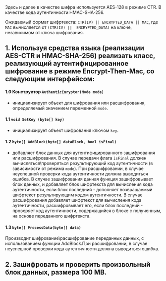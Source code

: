 Здесь и далее в качестве шифра используется AES-128 в режиме CTR. В качестве кода аутентичности HMAC-SHA-256.

Ожидаемый формат шифртекста:
`CTR(IV) || ENCRYPTED_DATA || MAC`,
где `MAC` вычисляется от `(CTR(IV) ||  ENCRYPTED_DATA)` на ключе, независимом от ключа шифрования. 

## 1. Используя средства языка (реализации AES-CTR и HMAC-SHA-256) реализать класс, реализующий аутентифицированное шифрование в режиме Encrypt-Then-Mac, со следующим интерфейсом:

#### 1.0 Конструктор `AuthenticEnryptor(Mode mode)`
- инициализирует объект для шифрования или расшифрования, определяемый значением переменной `mode`.

#### 1.1 `void SetKey (byte[] key)`
- инициализирует объект шифрования ключом `key`.

#### 1.2 `byte[] AddBlock(byte[] dataBlock, bool isFinal)`
- добавляет блок данных для аутентифицированного зашифрования или расшифрования. В случае передачи флага `isFinal`
должен вычисляться\проверяться результирующий код аутентичности (в зависимости от режима `mode`). При расшифровании, в случае неуспешной проверки кода аутентичности должна выводиться ошибка. В случае зашифрования данная функция зашифровывает блок данных, и добавляет блок шифртекста для вычисления кода аутентичности, если блок последний - дополняет возвращаемый шифртекст результирующим кодом аутентичности. В случае расшифрования добавляет шифртекст для вычисления кода аутентичности, расшифровывает его, если блок последний - проверяет код аутентичности, содержащийся в блоке с полученным, на основе переданного шифртекста. 

#### 1.3 `byte[] ProcessData(byte[] data)`
Производит шифрование\расшифрование переданных данных, с использованием функции AddBlock.При расшифровании, 
в случае неуспешной проверки кода аутентичности должна выводиться ошибка.

## 2. Зашифровать и проверить произвольный блок данных, размера 100 MB.
